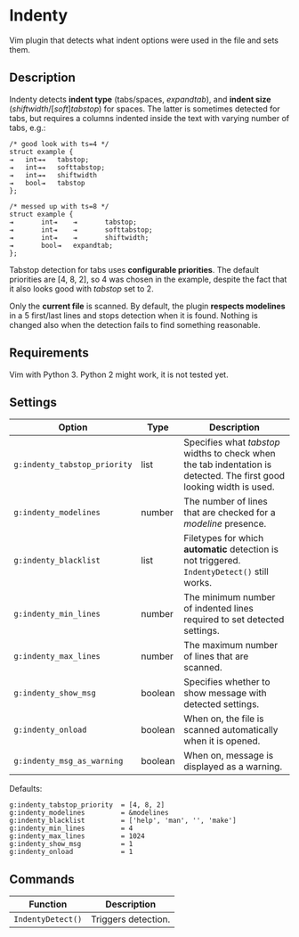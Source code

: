 Indenty
=======

Vim plugin that detects what indent options were used in the file and sets them.

## Description

Indenty detects **indent type** (tabs/spaces, *expandtab*), and **indent size** (*shiftwidth*/[*soft*]*tabstop*) for spaces. The latter is sometimes detected for tabs, but requires a columns indented inside the text with varying number of tabs, e.g.:

```
/* good look with ts=4 */
struct example {
⇥   int⇥⇥   tabstop;
⇥   int⇥⇥   softtabstop;
⇥   int⇥⇥   shiftwidth
⇥   bool⇥   tabstop
};

/* messed up with ts=8 */
struct example {
⇥       int⇥    ⇥       tabstop;
⇥       int⇥    ⇥       softtabstop;
⇥       int⇥    ⇥       shiftwidth;
⇥       bool⇥   expandtab;
};
```

Tabstop detection for tabs uses **configurable priorities**. The default priorities are [4, 8, 2], so 4 was chosen in the example, despite the fact that it also looks good with *tabstop* set to 2.

Only the **current file** is scanned. By default, the plugin **respects modelines** in a 5 first/last lines and stops detection when it is found. Nothing is changed also when the detection fails to find something reasonable.

## Requirements

Vim with Python 3. Python 2 might work, it is not tested yet.

## Settings

 Option                      | Type    | Description
-----------------------------|---------|----------------------------------------
`g:indenty_tabstop_priority` | list    | Specifies what *tabstop* widths to check when the tab indentation is detected. The first good looking width is used.
`g:indenty_modelines`        | number  | The number of lines that are checked for a *modeline* presence.
`g:indenty_blacklist`        | list    | Filetypes for which **automatic** detection is not triggered. `IndentyDetect()` still works.
`g:indenty_min_lines`        | number  | The minimum number of indented lines required to set detected settings.
`g:indenty_max_lines`        | number  | The maximum number of lines that are scanned.
`g:indenty_show_msg`         | boolean | Specifies whether to show message with detected settings.
`g:indenty_onload`           | boolean | When on, the file is scanned automatically when it is opened.
`g:indenty_msg_as_warning`   | boolean | When on, message is displayed as a warning.

Defaults:

```
g:indenty_tabstop_priority  = [4, 8, 2]
g:indenty_modelines         = &modelines
g:indenty_blacklist         = ['help', 'man', '', 'make']
g:indenty_min_lines         = 4
g:indenty_max_lines         = 1024
g:indenty_show_msg          = 1
g:indenty_onload            = 1
```

## Commands

 Function         | Description
------------------|-------------------------------------------------------------
`IndentyDetect()` | Triggers detection.

